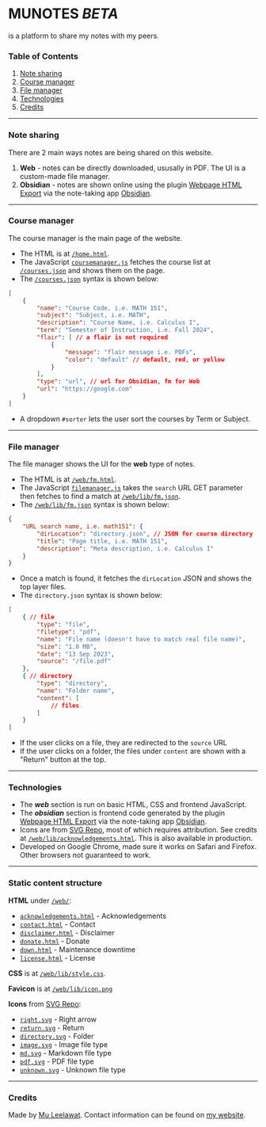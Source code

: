 # MUNOTES _**BETA**_
is a platform to share my notes with my peers. 

### Table of Contents
1. [Note sharing](#note-sharing)
2. [Course manager](#course-manager)
3. [File manager](#file-manager)
4. [Technologies](#technologies)
5. [Credits](#credits)
___
### Note sharing
There are 2 main ways notes are being shared on this website.

1. **Web** - notes can be directly downloaded, ususally in PDF. The UI is a custom-made file manager.
2. **Obsidian** - notes are shown online using the plugin [Webpage HTML Export](https://github.com/KosmosisDire/obsidian-webpage-export) via the note-taking app [Obsidian](https://obsidian.md).
___
### Course manager
The course manager is the main page of the website. 
- The HTML is at [`/home.html`](/home.html).
- The JavaScript [`coursemanager.js`](/web/lib/coursemanager.js) fetches the course list at [`/courses.json`](/courses.json) and shows them on the page.
- The [`/courses.json`](/courses.json) syntax is shown below:
```json
[
    {
        "name": "Course Code, i.e. MATH 151",
        "subject": "Subject, i.e. MATH",
        "description": "Course Name, i.e. Calculus I",
        "term": "Semester of Instruction, i.e. Fall 2024",
        "flair": [ // a flair is not required
            {
                "message": "flair message i.e. PDFs",
                "color": "default" // default, red, or yellow
            }
        ],
        "type": "url", // url for Obsidian, fm for Web
        "url": "https://google.com"
    }
]
```
- A dropdown `#sorter` lets the user sort the courses by Term or Subject.
___
### File manager
The file manager shows the UI for the **web** type of notes. 
- The HTML is at [`/web/fm.html`](/web/fm.html).
- The JavaScript [`filemanager.js`](/web/lib/filemanager.js) takes the `search` URL GET parameter then fetches to find a match at [`/web/lib/fm.json`](/web/lib/fm.json).
- The [`/web/lib/fm.json`](/web/lib/fm.json) syntax is shown below:
```json
{
    "URL search name, i.e. math151": {
        "dirLocation": "directory.json", // JSON for course directory
        "title": "Page title, i.e. MATH 151",
        "description": "Meta description, i.e. Calculus I"
    }
}
```
- Once a match is found, it fetches the `dirLocation` JSON and shows the top layer files.
- The `directory.json` syntax is shown below:
```json
[
    { // file
        "type": "file",
        "filetype": "pdf",
        "name": "File name (doesn't have to match real file name)",
        "size": "1.0 MB",
        "date": "13 Sep 2023",
        "source": "/file.pdf"
    },
    { // directory
        "type": "directory",
        "name": "Folder name",
        "content": [
            // files
        ]
    }
]
```
- If the user clicks on a file, they are redirected to the `source` URL
- If the user clicks on a folder, the files under `content` are shown with a "Return" button at the top.
___
### Technologies
- The ***web*** section is run on basic HTML, CSS and frontend JavaScript.
- The ***obsidian*** section is frontend code generated by the plugin [Webpage HTML Export](https://github.com/KosmosisDire/obsidian-webpage-export) via the note-taking app [Obsidian](https://obsidian.md).
- Icons are from [SVG Repo](https://www.svgrepo.com/), most of which requires attribution. See credits at [`/web/lib/acknowledgements.html`](/web/lib/acknowledgements.html). This is also available in production.
- Developed on Google Chrome, made sure it works on Safari and Firefox. Other browsers not guaranteed to work.
___
### Static content structure

**HTML** under [`/web/`](/web/):
- [`acknowledgements.html`](/web/acknowledgements.html) - Acknowledgements
- [`contact.html`](/web/contact.html) - Contact
- [`disclaimer.html`](/web/disclaimer.html) - Disclaimer
- [`donate.html`](/web/donate.html) - Donate
- [`down.html`](/web/down.html) - Maintenance downtime
- [`license.html`](/web/license.html) - License

**CSS** is at [`/web/lib/style.css`](/web/lib/style.css).

**Favicon** is at [`/web/lib/icon.png`](/web/lib/icon.png)

**Icons** from [SVG Repo](https://www.svgrepo.com/):
- [`right.svg`](/web/lib/right.svg) - Right arrow
- [`return.svg`](/web/lib/filetypes/return.svg) - Return
- [`directory.svg`](/web/lib/filetypes/directory.svg) - Folder
- [`image.svg`](/web/lib/filetypes/image.svg) - Image file type
- [`md.svg`](/web/lib/filetypes/md.svg) - Markdown file type
- [`pdf.svg`](/web/lib/filetypes/pdf.svg) - PDF file type
- [`unknown.svg`](/web/lib/filetypes/unknown.svg) - Unknown file type

___
### Credits
Made by [Mu Leelawat](https://github.com/tinagrit). Contact information can be found on [my website](https://tinagrit.com/#contact).